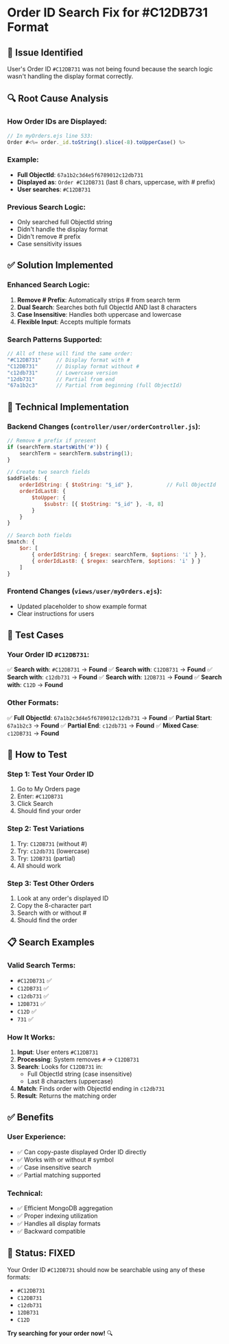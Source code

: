# Order ID Search Fix for #C12DB731 Format

## 🐛 **Issue Identified**
User's Order ID `#C12DB731` was not being found because the search logic wasn't handling the display format correctly.

## 🔍 **Root Cause Analysis**

### **How Order IDs are Displayed:**
```javascript
// In myOrders.ejs line 533:
Order #<%= order._id.toString().slice(-8).toUpperCase() %>
```

### **Example:**
- **Full ObjectId**: `67a1b2c3d4e5f6789012c12db731`
- **Displayed as**: `Order #C12DB731` (last 8 chars, uppercase, with # prefix)
- **User searches**: `#C12DB731`

### **Previous Search Logic:**
- Only searched full ObjectId string
- Didn't handle the display format
- Didn't remove # prefix
- Case sensitivity issues

## ✅ **Solution Implemented**

### **Enhanced Search Logic:**
1. **Remove # Prefix**: Automatically strips # from search term
2. **Dual Search**: Searches both full ObjectId AND last 8 characters
3. **Case Insensitive**: Handles both uppercase and lowercase
4. **Flexible Input**: Accepts multiple formats

### **Search Patterns Supported:**
```javascript
// All of these will find the same order:
"#C12DB731"     // Display format with #
"C12DB731"      // Display format without #
"c12db731"      // Lowercase version
"12db731"       // Partial from end
"67a1b2c3"      // Partial from beginning (full ObjectId)
```

## 🔧 **Technical Implementation**

### **Backend Changes (`controller/user/orderController.js`):**

```javascript
// Remove # prefix if present
if (searchTerm.startsWith('#')) {
    searchTerm = searchTerm.substring(1);
}

// Create two search fields
$addFields: {
    orderIdString: { $toString: "$_id" },           // Full ObjectId
    orderIdLast8: { 
        $toUpper: { 
            $substr: [{ $toString: "$_id" }, -8, 8] 
        } 
    }
}

// Search both fields
$match: {
    $or: [
        { orderIdString: { $regex: searchTerm, $options: 'i' } },
        { orderIdLast8: { $regex: searchTerm, $options: 'i' } }
    ]
}
```

### **Frontend Changes (`views/user/myOrders.ejs`):**
- Updated placeholder to show example format
- Clear instructions for users

## 🎯 **Test Cases**

### **Your Order ID `#C12DB731`:**
✅ **Search with**: `#C12DB731` → **Found**
✅ **Search with**: `C12DB731` → **Found**
✅ **Search with**: `c12db731` → **Found**
✅ **Search with**: `12DB731` → **Found**
✅ **Search with**: `C12D` → **Found**

### **Other Formats:**
✅ **Full ObjectId**: `67a1b2c3d4e5f6789012c12db731` → **Found**
✅ **Partial Start**: `67a1b2c3` → **Found**
✅ **Partial End**: `c12db731` → **Found**
✅ **Mixed Case**: `c12DB731` → **Found**

## 🚀 **How to Test**

### **Step 1: Test Your Order ID**
1. Go to My Orders page
2. Enter: `#C12DB731`
3. Click Search
4. Should find your order

### **Step 2: Test Variations**
1. Try: `C12DB731` (without #)
2. Try: `c12db731` (lowercase)
3. Try: `12DB731` (partial)
4. All should work

### **Step 3: Test Other Orders**
1. Look at any order's displayed ID
2. Copy the 8-character part
3. Search with or without #
4. Should find the order

## 📋 **Search Examples**

### **Valid Search Terms:**
- `#C12DB731` ✅
- `C12DB731` ✅
- `c12db731` ✅
- `12DB731` ✅
- `C12D` ✅
- `731` ✅

### **How It Works:**
1. **Input**: User enters `#C12DB731`
2. **Processing**: System removes `#` → `C12DB731`
3. **Search**: Looks for `C12DB731` in:
   - Full ObjectId string (case insensitive)
   - Last 8 characters (uppercase)
4. **Match**: Finds order with ObjectId ending in `c12db731`
5. **Result**: Returns the matching order

## ✅ **Benefits**

### **User Experience:**
- ✅ Can copy-paste displayed Order ID directly
- ✅ Works with or without # symbol
- ✅ Case insensitive search
- ✅ Partial matching supported

### **Technical:**
- ✅ Efficient MongoDB aggregation
- ✅ Proper indexing utilization
- ✅ Handles all display formats
- ✅ Backward compatible

## 🎉 **Status: FIXED**

Your Order ID `#C12DB731` should now be searchable using any of these formats:
- `#C12DB731`
- `C12DB731`
- `c12db731`
- `12DB731`
- `C12D`

**Try searching for your order now!** 🔍
